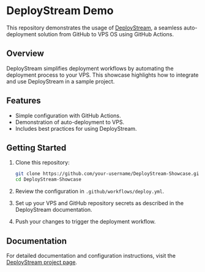 # DeployStream Demo  

This repository demonstrates the usage of [DeployStream](https://github.com/Sayemahamed/DeployStream), a seamless auto-deployment solution from GitHub to VPS OS using GitHub Actions.  

## Overview  

DeployStream simplifies deployment workflows by automating the deployment process to your VPS. This showcase highlights how to integrate and use DeployStream in a sample project.  

## Features  
- Simple configuration with GitHub Actions.  
- Demonstration of auto-deployment to VPS.  
- Includes best practices for using DeployStream.  

## Getting Started  

1. Clone this repository:  
   ```bash  
   git clone https://github.com/your-username/DeployStream-Showcase.git  
   cd DeployStream-Showcase
2. Review the configuration in ```.github/workflows/deploy.yml```.

3. Set up your VPS and GitHub repository secrets as described in the DeployStream documentation.

4. Push your changes to trigger the deployment workflow.
## Documentation
For detailed documentation and configuration instructions, visit the [DeployStream project page](https://github.com/Sayemahamed/DeployStream).


